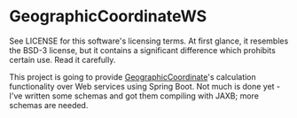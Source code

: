 GeographicCoordinateWS
======================

See LICENSE for this software's licensing terms.  At first glance, it resembles the BSD-3 license, but it contains a significant difference which prohibits certain use.  Read it carefully.

This project is going to provide [GeographicCoordinate](https://github.com/kloverde/java-GeographicCoordinate)'s calculation functionality over Web services using Spring Boot.  Not much is done yet - I've written some schemas and got them compiling with JAXB; more schemas are needed.
